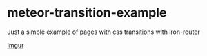 # meteor-transition-example
Just a simple example of pages with css transitions with iron-router

[Imgur](http://i.imgur.com/a79RGRJ.gifv)
